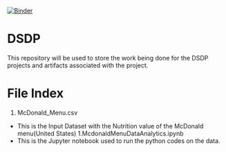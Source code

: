 [![Binder](https://mybinder.org/badge_logo.svg)](https://mybinder.org/v2/gh/kurt-gilby/DSDP/master)
# DSDP
This repository will be used to store the work being done for the DSDP projects and artifacts associated with the project.
# File Index
1. McDonald_Menu.csv
  * This is the Input Dataset with the Nutrition value of the McDonald menu(United States)
 1.McdonaldMenuDataAnalytics.ipynb
   * This is the Jupyter notebook used to run the python codes on the data.
